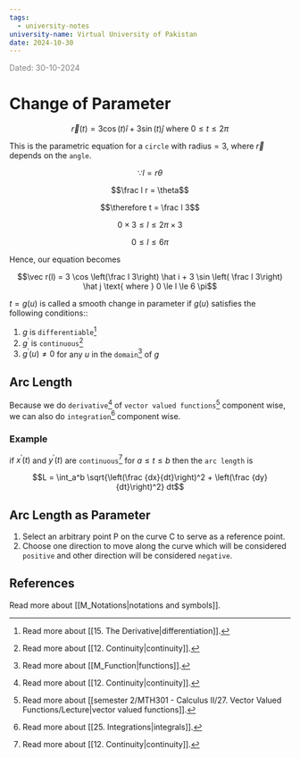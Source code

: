 ```yaml
---
tags:
  - university-notes
university-name: Virtual University of Pakistan
date: 2024-10-30
---
```


<span style="color: gray;">Dated: 30-10-2024</span>

# Change of Parameter

$$\vec r(t) = 3 \cos (t) \hat i + 3 \sin(t) \hat j \text{ where } 0 \le t \le 2 \pi$$

This is the parametric equation for a `circle` with $\text{radius} = 3$, where $\vec r$ depends on the `angle`.  

$$\because l = r \theta$$

$$\frac l r = \theta$$

$$\therefore t = \frac l 3$$

$$0 \times 3 \le l \le 2 \pi \times 3$$

$$0 \le l \le 6 \pi$$

Hence, our equation becomes  

$$\vec r(l) = 3 \cos \left(\frac l 3\right) \hat i + 3 \sin \left( \frac l 3\right) \hat j \text{ where } 0 \le l \le 6 \pi$$

$t = g(u)$ is called a smooth change in parameter if $g(u)$ satisfies the following conditions::

1. $g$ is `differentiable`[^1]
2. $g^\prime$ is `continuous`[^2]
3. $g^\prime(u) \ne 0$ for any $u$ in the `domain`[^3] of $g$

## Arc Length

Because we do `derivative`[^2] of `vector valued functions`[^4] component wise, we can also do `integration`[^5] component wise.

### Example

if $x^\prime (t)$ and $y^\prime (t)$ are `continuous`[^2] for $a \le t \le b$ then the `arc length` is  

$$L = \int_a^b \sqrt{\left(\frac {dx}{dt}\right)^2 + \left(\frac {dy}{dt}\right)^2} dt$$

## Arc Length as Parameter

1. Select an arbitrary point P on the curve C to serve as a reference point.
2. Choose one direction to move along the curve which will be considered `positive` and other direction will be considered `negative`.

## References

Read more about [[M_Notations|notations and symbols]].

[^1]: Read more about [[15. The Derivative|differentiation]].
[^2]: Read more about [[12. Continuity|continuity]].
[^3]: Read more about [[M_Function|functions]].
[^4]: Read more about [[semester 2/MTH301 - Calculus II/27. Vector Valued Functions/Lecture|vector valued functions]].
[^5]: Read more about [[25. Integrations|integrals]].